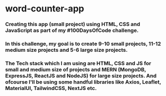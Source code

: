 # word-counter-app

### Creating this app (small project) using HTML, CSS and JavaScript as part of my #100DaysOfCode challenge.

### In this challenge, my goal is to create 9-10 small projects, 11-12 medium size projects and 5-6 large size projects.
### The Tech stack which I am using are HTML, CSS and JS for small and medium size of projects and MERN (MongoDB, ExpressJS, ReactJS and NodeJS) for large size projects. And ofcourse I'll be using some handful libraries like Axios, Leaflet, MaterialUI, TailwindCSS, NextJS etc.
